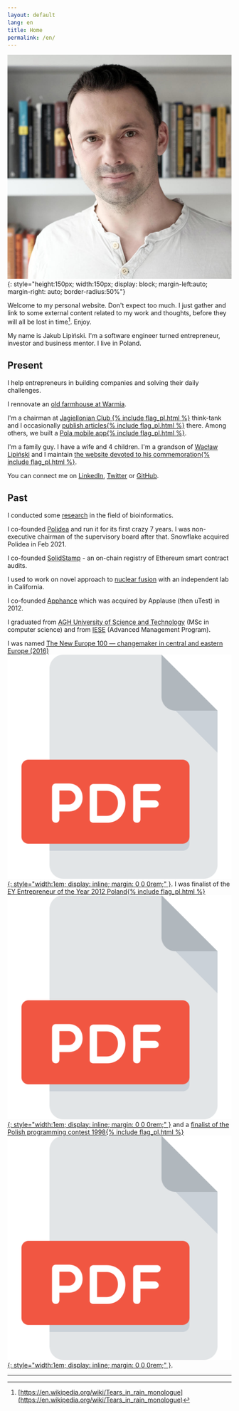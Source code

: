 ```yaml
---
layout: default
lang: en
title: Home
permalink: /en/
---
```

![Jakub Lipiński](/assets/images/Jakub_Lipinski_profile_square_1024.jpg){: style="height:150px; width:150px; display: block; margin-left:auto; margin-right: auto; border-radius:50%"}

Welcome to my personal website. Don't expect too much. I just gather and link to some external content related to my work and thoughts, before they will all be lost in time[^fn1]. Enjoy.

My name is Jakub Lipiński. I'm a software engineer turned entrepreneur, investor and business mentor. I live in Poland.

## Present

I help entrepreneurs in building companies and solving their daily challenges.

I rennovate an [old farmhouse at Warmia](https://farmia.org).

I'm a chairman at [Jagiellonian Club {% include flag_pl.html %}](https://klubjagiellonski.pl) think-tank and I occasionally [publish articles{% include flag_pl.html %}](/pl/kj) there. Among others, we built a [Pola mobile app{% include flag_pl.html %}](https://www.pola-app.pl).

I'm a family guy. I have a wife and 4 children. I'm a grandson of [Wacław Lipiński](https://en.wikipedia.org/wiki/Wac%C5%82aw_Lipi%C5%84ski) and I maintain [the website devoted to his commemoration{% include flag_pl.html %}](https://www.waclawlipinski.pl).

You can connect me on [LinkedIn](https://www.linkedin.com/in/jakublipinski/), [Twitter](https://twitter.com/jakublipinski) or [GitHub](https://github.com/jakublipinski).

## Past
I conducted some [research](research) in the field of bioinformatics.

I co-founded [Polidea](polidea) and run it for its first crazy 7 years. I was non-executive chairman of the supervisory board after that. Snowflake acquired Polidea in Feb 2021.

I co-founded [SolidStamp](solidstamp) - an on-chain registry of Ethereum smart contract audits.

I used to work on novel approach to [nuclear fusion](ugc) with an independent lab in California.

I co-founded [Apphance](apphance) which was acquired by Applause (then uTest) in 2012.

I graduated from [AGH University of Science and Technology](https://www.agh.edu.pl/) (MSc in computer science) and from [IESE](https://www.iese.edu/) (Advanced Management Program).


I was named [The New Europe 100 — changemaker in central and eastern Europe (2016)](https://www.ft.com/content/ece06f66-90a7-11e6-a72e-b428cb934b78)[![Archived PDF](/assets/images/pdf.svg){: style="width:1em; display: inline; margin: 0 0 0rem;" }](/assets/pdf/New-Europe-100-changemakers.pdf). I was finalist of the [EY Entrepreneur of the Year 2012 Poland{% include flag_pl.html %}](https://przedsiebiorcaroku.pl/poprzednie-edycje/?edition=10)[![Archived PDF](/assets/images/pdf.svg){: style="width:1em; display: inline; margin: 0 0 0rem;" }](/assets/pdf/ey-przedsiebiorca-roku.pdf) and a [finalist of the Polish programming contest 1998{% include flag_pl.html %}](https://oi.edu.pl/l/53/)[![Archived PDF](/assets/images/pdf.svg){: style="width:1em; display: inline; margin: 0 0 0rem;" }](/assets/pdf/olimpiada-informatyczna-1998.pdf).

---

[^fn1]: [https://en.wikipedia.org/wiki/Tears_in_rain_monologue](https://en.wikipedia.org/wiki/Tears_in_rain_monologue)
